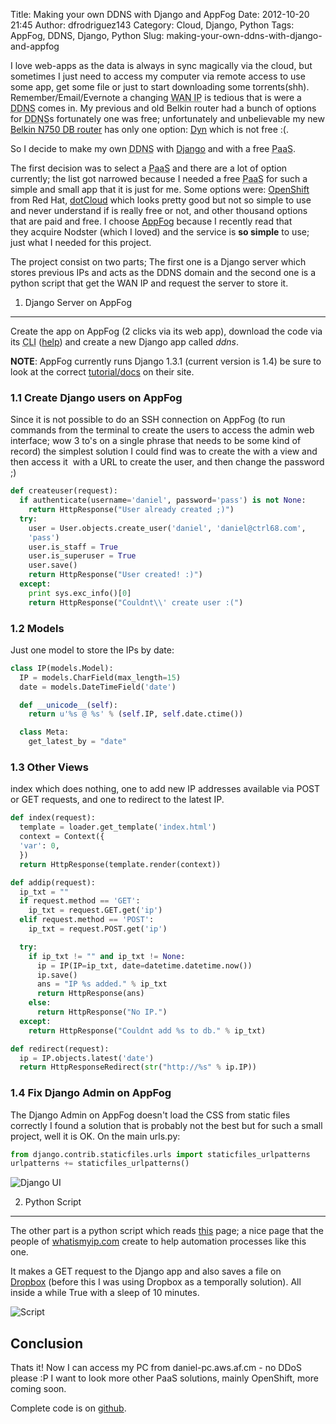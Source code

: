 Title: Making your own DDNS with Django and AppFog
Date: 2012-10-20 21:45
Author: dfrodriguez143
Category: Cloud, Django, Python
Tags: AppFog, DDNS, Django, Python
Slug: making-your-own-ddns-with-django-and-appfog

I love web-apps as the data is always in sync magically via the cloud, but
sometimes I just need to access my computer via remote access to use
some app, get some file or just to start downloading some torrents(shh).
Remember/Email/Evernote
a changing
<abbr style="text-align:justify;" title="Wide area network IP">WAN
IP</abbr> is tedious that is were a
<abbr style="text-align:justify;" title="Dynamic Domain Name System">DDNS</abbr>
comes in. My previous and old Belkin router had a bunch of options for
<abbr style="text-align:justify;" title="Dynamic Domain Name System">DDNS</abbr>s
fortunately one was free; unfortunately
and unbelievable my new [Belkin N750 DB router][] has only one option:
[Dyn][] which is not free :(.

So I decide to make my own
<abbr title="Dynamic Domain Name System">DDNS</abbr> with [Django][] and
with a free <abbr title="Platform as a Service">PaaS</abbr>.
<!--more-->
The first decision was to select a
<abbr title="Platform as a Service">PaaS</abbr> and there are a lot of
option currently; the list got narrowed because I needed a
free <abbr title="Platform as a Service">PaaS</abbr> for such a simple
and small app that it is just for me. Some options were: [OpenShift][]
from Red Hat, [dotCloud][] which looks pretty good but not so simple to
use and never understand if is really free or not, and other thousand
options that are paid and free. I choose [AppFog][] because I recently
read that they acquire Nodster (which I loved) and the service is **so
simple** to use; just what I needed for this project.

The project consist on two parts; The first one is a Django server which
stores previous IPs and acts as the DDNS domain and the second one is a
python script that get the WAN IP and request the server to store it.

1. Django Server on AppFog
--------------------------

Create the app on AppFog (2 clicks via its web app), download the code
via its <abbr title="Command Line Interface">CLI</abbr> ([help][]) and
create a new Django app called *ddns*.

**NOTE**: AppFog
currently runs Django 1.3.1 (current version is 1.4) be sure to look at
the correct [tutorial/docs][] on their site.

### 1.1 Create Django users on AppFog

Since it is not possible to do an SSH connection on AppFog (to run
commands from the terminal to create the users to access the admin web
interface; wow 3 to's on a single phrase that needs to be some kind of
record) the simplest solution I could find was to create the with a view
and then access it  with a URL to create the user, and then change the
password ;)

```python
def createuser(request):
  if authenticate(username='daniel', password='pass') is not None:
    return HttpResponse("User already created ;)")
  try:
    user = User.objects.create_user('daniel', 'daniel@ctrl68.com',
    'pass')
    user.is_staff = True
    user.is_superuser = True
    user.save()
    return HttpResponse("User created! :)")
  except:
    print sys.exc_info()[0]
    return HttpResponse("Couldnt\\' create user :(")
```

### 1.2 Models

Just one model to store the IPs by date:

```python
class IP(models.Model):
  IP = models.CharField(max_length=15)
  date = models.DateTimeField('date')

  def __unicode__(self):
    return u'%s @ %s' % (self.IP, self.date.ctime())

  class Meta:
    get_latest_by = "date"
```

### 1.3 Other Views

index which does nothing, one to add new IP addresses available via POST
or GET requests, and one to redirect to the latest IP.

```python
def index(request):
  template = loader.get_template('index.html')
  context = Context({
  'var': 0,
  })
  return HttpResponse(template.render(context))

def addip(request):
  ip_txt = ""
  if request.method == 'GET':
    ip_txt = request.GET.get('ip')
  elif request.method == 'POST':
    ip_txt = request.POST.get('ip')

  try:
    if ip_txt != "" and ip_txt != None:
      ip = IP(IP=ip_txt, date=datetime.datetime.now())
      ip.save()
      ans = "IP %s added." % ip_txt
      return HttpResponse(ans)
    else:
      return HttpResponse("No IP.")
  except:
    return HttpResponse("Couldnt add %s to db." % ip_txt)

def redirect(request):
  ip = IP.objects.latest('date')
  return HttpResponseRedirect(str("http://%s" % ip.IP))
```

### 1.4 Fix Django Admin on AppFog

The Django Admin on AppFog doesn't load the CSS from static files
correctly I found a solution that is probably not the best but for such
a small project, well it is OK. On the main urls.py:

```python
from django.contrib.staticfiles.urls import staticfiles_urlpatterns
urlpatterns += staticfiles_urlpatterns()
```

![Django UI](/images/blog/2012/10/django-ddns-appfog/2012-10-20_22h07_15.png "How it looks on the admin interface")

2. Python Script
----------------

The other part is a python script which reads [this][] page; a nice page
that the people of [whatismyip.com][] create to help automation
processes like this one.

It makes a GET request to the Django app and also saves a file on
[Dropbox][] (before this I was using Dropbox as a temporally solution).
All inside a while True with a sleep of 10 minutes.

![Script](/images/blog/2012/10/django-ddns-appfog/2012-10-20_22h06_431.png "Output from the script")

## Conclusion

Thats it! Now I can access my PC from daniel-pc.aws.af.cm - no DDoS please :P
I want to look more other PaaS solutions, mainly OpenShift, more coming soon.

Complete code is on [github][].

  [Belkin N750 DB router]: http://www.belkin.com/us/p/P-F9K1103
    "Belkin N750"
  [Dyn]: http://dyn.com/dns/ "Dyn"
  [Django]: https://www.djangoproject.com "Django"
  [OpenShift]: https://openshift.redhat.com/app/ "Open Shift"
  [dotCloud]: https://www.dotcloud.com/ "dotCloud"
  [AppFog]: http://appfog.com "appfog"
  [help]: http://blog.appfog.com/getting-started-with-appfogs-command-line/
    "AppFog CLI help"
  [tutorial/docs]: https://docs.djangoproject.com/en/1.3/intro/tutorial01/
    "Django Tutorial"
  [this]: http://automation.whatismyip.com/n09230945.asp
    "WAN IP detector"
  [whatismyip.com]: http://whatismyip.com "whatismyip.com"
  [Dropbox]: http://dropbox.com "Dropbox"
  [github]: https://github.com/dfrodriguez143/django-ddns
    "Django DDNS on Github"
